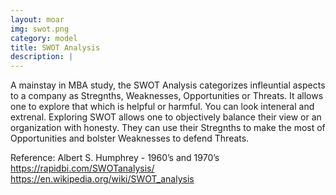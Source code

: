 ```yaml
---
layout: moar
img: swot.png
category: model
title: SWOT Analysis
description: |
---
```

 A mainstay in MBA study, the SWOT Analysis categorizes infleuntial aspects to a company as Stregnths, Weaknesses, Opportunities or Threats.
It allows one to explore that which is helpful or harmful. You can look inteneral and extrenal.
Exploring SWOT allows one to objectively balance their view or an organization with honesty.  They can use their Stregnths to make the most of Opportunities and bolster Weaknesses to defend Threats. 

Reference:
Albert S. Humphrey - 1960’s and 1970’s
https://rapidbi.com/SWOTanalysis/
https://en.wikipedia.org/wiki/SWOT_analysis
